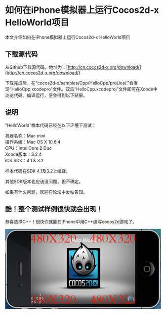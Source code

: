 # 如何在iPhone模拟器上运行Cocos2d-x HelloWorld项目

本文介绍如何在iPhone模拟器上运行Cocos2d-x HelloWorld项目
## 下载源代码

从Github下载源代码。地址为：[http://cn.cocos2d-x.org/download/](http://cn.cocos2d-x.org/download/)

下载完成后，在“cocos2d-x/samples/Cpp/HelloCpp/proj.ios/.”会发现“HelloCpp.xcodepro”文件。双击“HelloCpp.xcodeproj”文件即可在Xcode中浏览代码。编译运行，便会得到以下结果。
## 说明

“HelloWorld”样本代码已经在以下环境下测试：

机器名称：Mac mini        
操作系统：Mac OS X 10.6.4        
CPU：Intel Core 2 Duo           
Xcode版本：3.2.4           
iOS SDK：4.1 & 3.2          

样本代码在SDK 4.1及3.2上编译。

其他SDK版本也应该没问题，但不确定。

如果有什么问题，欢迎在论坛中发帖告知。
## 酷！整个测试样例很快就会出现！

恭喜选择C++！很快你就能在iPhone中用C++编写cocos2d游戏了。

![](./res/helloworld-cocos2d-iphone-cpp.png)
